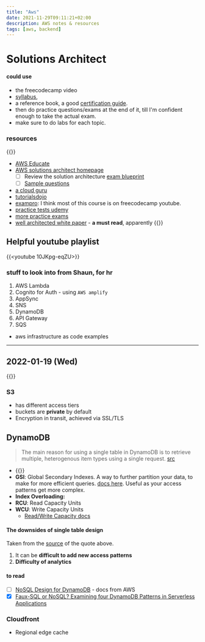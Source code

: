 ```yaml
---
title: "Aws"
date: 2021-11-29T09:11:21+02:00
description: AWS notes & resources
tags: [aws, backend]
---
```



# Solutions Architect
#### could use 
- the freecodecamp video 
- [syllabus](https://d1.awsstatic.com/training-and-certification/docs-sa-assoc/AWS-Certified-Solutions-Architect-Associate_Exam-Guide.pdf), 
- a reference book, a good [certification guide](https://www.informit.com/store/aws-certified-solutions-architect-associate-saa-c02-9780137325214).
- then do practice questions/exams at the end of it, till I'm confident enough to take the actual exam.
- make sure to do labs for each topic.

### resources
{{<youtube nt1-ZIX_s5U>}}
* [AWS Educate](https://aws.amazon.com/education/awseducate/)
* [AWS solutions architect homepage](https://aws.amazon.com/certification/certified-solutions-architect-associate/)
  - [ ] Review the solution architecture [exam blueprint](https://d1.awsstatic.com/training-and-certification/docs-sa-assoc/AWS-Certified-Solutions-Architect-Associate_Exam-Guide.pdf)
  - [ ] [Sample questions](https://d1.awsstatic.com/training-and-certification/docs-sa-assoc/AWS-Certified-Solutions-Architect-Associate_Sample-Questions.pdf)
* [a cloud guru](https://acloudguru.com/course/aws-certified-solutions-architect-associate-saa-c02-4KYV)
* [tutorialsdojo](https://portal.tutorialsdojo.com/courses/aws-certified-solutions-architect-associate-exam-video-course/)
* [exampro](https://www.exampro.co/aws-exam-solutions-architect-associate): I think most of this course is on freecodecamp youtube.
* [practice tests udemy](https://www.udemy.com/course/aws-certified-solutions-architect-associate-amazon-practice-exams-saa-c02/)
* [more practice exams](https://www.udemy.com/course/practice-exams-aws-certified-solutions-architect-associate/?couponCode=FEB_22_GET_STARTED)
* [well architected white paper](https://docs.aws.amazon.com/wellarchitected/latest/framework/welcome.html) - **a must read**, apparently
{{<youtube Ia-UEYYR44s>}}

## Helpful youtube playlist
{{<youtube 10JKpg-eqZU>}}

### stuff to look into from Shaun, for hr
1. AWS Lambda 
2. Cognito for Auth - using `AWS amplify`
3. AppSync
4. SNS
5. DynamoDB
6. API Gateway
7. SQS

- aws infrastructure as code examples

---

## 2022-01-19 (Wed)
{{<youtube c_WNBmEc6EE>}}

### S3
- has different access tiers
- buckets are **private** by default
- Encryption in transit, achieved via SSL/TLS

## DynamoDB

> The main reason for using a single table in DynamoDB is to retrieve multiple, heterogenous item types using a single request.
> [src](https://www.alexdebrie.com/posts/dynamodb-single-table/)

- {{<youtube KYy8X8t4MB8>}}
- **GSI**: Global Secondary Indexes. A way to further partition your data, to make for more efficient queries. [docs here](https://docs.aws.amazon.com/amazondynamodb/latest/developerguide/GSI.html). Useful as your access patterns get more complex.
- **Index Overloading:** 
- **RCU**: Read Capacity Units
- **WCU**: Write Capacity Units
  - [Read/Write Capacity docs](https://docs.aws.amazon.com/amazondynamodb/latest/developerguide/HowItWorks.ReadWriteCapacityMode.html)
#### The downsides of single table design
Taken from the [source](https://www.alexdebrie.com/posts/dynamodb-single-table/) of the quote above.
1. It can be **difficult to add new access patterns**
1. **Difficulty of analytics**

#### to read
- [ ] [NoSQL Design for DynamoDB](https://docs.aws.amazon.com/amazondynamodb/latest/developerguide/bp-general-nosql-design.html#bp-general-nosql-design-concepts) - docs from AWS
- [x] [Faux-SQL or NoSQL? Examining four DynamoDB Patterns in Serverless Applications](https://www.alexdebrie.com/posts/dynamodb-patterns-serverless/#faux-sql)

### Cloudfront
- Regional edge cache
